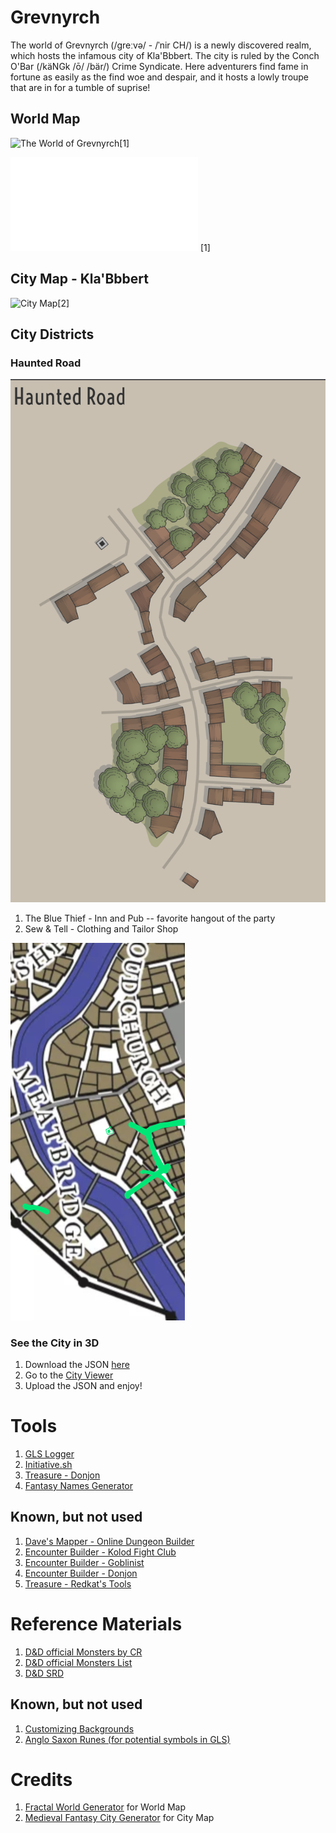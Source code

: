 Grevnyrch
=========
The world of Grevnyrch (/ɡreːvə/ - /ˈnir CH/) is a newly discovered realm, which hosts the infamous city of Kla'Bbbert.
The city is ruled by the Conch O'Bar (/käNGk /ō/ /bär/) Crime Syndicate.
Here adventurers find fame in fortune as easily as the find woe and despair, and it hosts a lowly troupe that are in for a tumble of suprise!

World Map
---------
![The World of Grevnyrch](./Grevnyrch.png)[1]

![HD World Map](./Grevnyrch.html) [1]


City Map - Kla'Bbbert
---------------------

![City Map](./klabbbert.png)[2]


City Districts
--------------

### Haunted Road
![General Layout](Haunted_Road.png)

1. The Blue Thief - Inn and Pub -- favorite hangout of the party
2. Sew & Tell - Clothing and Tailor Shop

![Haunted Road Relative to Party's Apartment](Home_and_Haunted-Locations.png)


### See the City in 3D
1. Download the JSON [here](./klabbbert.json)
2. Go to the [City Viewer](https://watabou.itch.io/city-viewer)
3. Upload the JSON and enjoy!

Tools
=====
1. [GLS Logger](https://actuallyfro.github.io/Grevnyrch/01_GLS/GLSL.html)
2. [Initiative.sh](https://initiative.sh/)
3. [Treasure - Donjon](https://donjon.bin.sh/5e/random/#type=treasure;cr=0;loot_type=Individual%20Treasure?refer_by=scabard.com)
4. [Fantasy Names Generator](https://www.fantasynamegenerators.com/shop-names.php)

Known, but not used
-------------------
1. [Dave's Mapper - Online Dungeon Builder](https://davesmapper.com/dungeon)
2. [Encounter Builder - Kolod Fight Club](https://kobold.club/fight/#/encounter-builder)
3. [Encounter Builder - Goblinist](http://tools.goblinist.com/5enc)
4. [Encounter Builder - Donjon](https://donjon.bin.sh/5e/random/#type=encounter;n_pc=4;level=1;difficulty=any;environment=Underdark)
5. [Treasure - Redkat's Tools](http://redkatart.com/dnd5tools/?refer_by=scabard.com#treasureBox)

Reference Materials
===================
1. [D&D official Monsters by CR](https://media.wizards.com/2014/downloads/dnd/MM_MonstersCR.pdf)
2. [D&D official Monsters List](https://media.wizards.com/2017/dnd/downloads/DnDMonsterLists.pdf)
3. [D&D SRD](https://media.wizards.com/2016/downloads/SRD-OGL_V1.1.pdf)

Known, but not used
-------------------
1. [Customizing Backgrounds](https://roleplayersrespite.com/custom-backgrounds-dnd-5e)
2. [Anglo Saxon Runes (for potential symbols in GLS)](https://en.m.wikipedia.org/wiki/Anglo-Saxon_runes)

Credits
=======
1. [Fractal World Generator](https://donjon.bin.sh/code/world/) for World Map
2. [Medieval Fantasy City Generator](https://watabou.itch.io/medieval-fantasy-city-generator) for City Map
